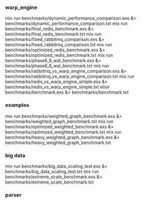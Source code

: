 ### warp_engine

mix run benchmarks/dynamic_performance_comparison.exs &> benchmarks/dynamic_performance_comparison.txt
mix run benchmarks/final_redis_benchmark.exs &> benchmarks/final_redis_benchmark.txt
mix run benchmarks/fixed_rabbitmq_comparison.exs &> benchmarks/fixed_rabbitmq_comparison.txt
mix run benchmarks/optimized_redis_benchmark.exs &> benchmarks/optimized_redis_benchmark.txt
mix run benchmarks/phase6_6_wal_benchmark.exs &> benchmarks/phase6_6_wal_benchmark.txt
mix run benchmarks/rabbitmq_vs_warp_engine_comparison.exs &> benchmarks/rabbitmq_vs_warp_engine_comparison.txt
mix run benchmarks/redis_vs_warp_engine_simple.exs &> benchmarks/redis_vs_warp_engine_simple.txt
elixir benchmarks/benchmark.exs &> benchmarks/benchmark.txt


### examples

mix run benchmarks/weighted_graph_benchmark.exs &> benchmarks/weighted_graph_benchmark.txt
mix run benchmarks/optimized_weighted_benchmark.exs &> benchmarks/optimized_weighted_benchmark.txt
mix run benchmarks/heavy_weighted_graph_benchmark.exs &> benchmarks/heavy_weighted_graph_benchmark.txt


### big data
mix run benchmarks/big_data_scaling_test.exs &> benchmarks/big_data_scaling_test.txt
mix run benchmarks/extreme_scale_benchmark.exs &> benchmarks/extreme_scale_benchmark.txt


### parser
